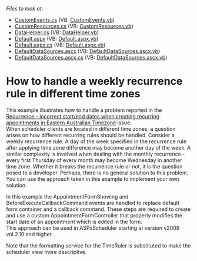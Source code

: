 <!-- default file list -->
*Files to look at*:

* [CustomEvents.cs](./CS/WebSite/App_Code/CustomEvents.cs) (VB: [CustomEvents.vb](./VB/WebSite/App_Code/CustomEvents.vb))
* [CustomResources.cs](./CS/WebSite/App_Code/CustomResources.cs) (VB: [CustomResources.vb](./VB/WebSite/App_Code/CustomResources.vb))
* [DataHelper.cs](./CS/WebSite/App_Code/DataHelper.cs) (VB: [DataHelper.vb](./VB/WebSite/App_Code/DataHelper.vb))
* [Default.aspx](./CS/WebSite/Default.aspx) (VB: [Default.aspx.vb](./VB/WebSite/Default.aspx.vb))
* [Default.aspx.cs](./CS/WebSite/Default.aspx.cs) (VB: [Default.aspx.vb](./VB/WebSite/Default.aspx.vb))
* [DefaultDataSources.ascx](./CS/WebSite/DefaultDataSources.ascx) (VB: [DefaultDataSources.ascx.vb](./VB/WebSite/DefaultDataSources.ascx.vb))
* [DefaultDataSources.ascx.cs](./CS/WebSite/DefaultDataSources.ascx.cs) (VB: [DefaultDataSources.ascx.vb](./VB/WebSite/DefaultDataSources.ascx.vb))
<!-- default file list end -->
# How to handle a weekly recurrence rule in different time zones


<p>This example illustrates how to handle a problem reported in the <a href="https://www.devexpress.com/Support/Center/p/Q240871">Recurrence - incorrect start/end dates when creating recurring appointments in Eastern Australian Timezone</a> issue.<br />
When scheduler clients are located in different time zones, a question arises on how different recurring rules should be handled. Consider a weekly recurrence rule. A day of the week specified in the recurrence rule after applying time zone difference may become another day of the week. A similar complexity is involved when dealing with the monthly recurrence - every first Thursday of every month may become Wednesday in another time zone. Whether it breaks the recurrence rule or not, it is the question posed to a developer. Perhaps, there is no general solution to this problem.<br />
You can use the approach taken in this example to implement your own solution.</p><p>In this example the AppointmentFormShowing and BeforeExecuteCallbackCommand events are handled to replace default form container and a callback command. These steps are required to create and use a custom AppointmentFormController that properly modifies the start date of an appointment which is edited in the form.<br />
This approach can be used in ASPxScheduler starting at version v2009 vol.2.10 and higher.</p><p>Note that the formatting service for the TimeRuler is substituted to make the scheduler view more descriptive.</p>

<br/>


